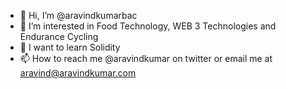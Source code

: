 - 👋 Hi, I’m @aravindkumarbac 
- 👀 I’m interested in Food Technology, WEB 3 Technologies and Endurance Cycling
- 🌱 I want to learn Solidity
- 📫 How to reach me @aravindkumar on twitter or email me at aravind@aravindkumar.com

<!---
aravindkumarbac/aravindkumarbac is a ✨ special ✨ repository because its `README.md` (this file) appears on your GitHub profile.
You can click the Preview link to take a look at your changes.
--->
